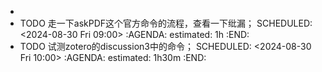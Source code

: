 -
- TODO 走一下askPDF这个官方命令的流程，查看一下纰漏；
  SCHEDULED: <2024-08-30 Fri 09:00>
  :AGENDA:
  estimated: 1h
  :END:
- TODO 试测zotero的discussion3中的命令；
  SCHEDULED: <2024-08-30 Fri 10:00>
  :AGENDA:
  estimated: 1h30m
  :END:
